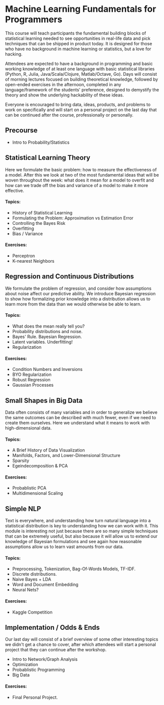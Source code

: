 # Machine Learning Fundamentals for Programmers

This course will teach participants the fundamental building blocks of statistical learning needed to see opportunities in real-life data and pick techniques that can be shipped in product today. It is designed for those who have no background in machine learning or statistics, but a love for hacking.

Attendees are expected to have a background in programming and basic working knowledge of at least one language with basic statistical libraries (Python, R, Julia, Java/Scala/Clojure, Matlab/Octave, Go). Days will consist of morning lectures focused on building theoretical knowledge, followed by open-ended exercises in the afternoon, completed in any language/framework of the students' preference, designed to demystify the theory and show the underlying hackability of these ideas.

Everyone is encouraged to bring data, ideas, products, and problems to work on specifically and will start on a personal project on the last day that can be continued after the course, professionally or personally.


## Precourse
* Intro to Probability/Statistics


## Statistical Learning Theory

Here we formulate the basic problem: how to measure the effectiveness of a model. After this we look at two of the most fundamental ideas that will be woven throughout the week: what does it mean for a model to overfit and how can we trade off the bias and variance of a model to make it more effective.

#### Topics:
* History of Statistical Learning
* Formulating the Problem: Approximation vs Estimation Error
* Controlling the Bayes Risk
* Overfitting
* Bias / Variance

#### Exercises:
* Perceptron
* K-nearest Neighbors


## Regression and Continuous Distributions

We formulate the problem of regression, and consider how assumptions about noise affect our predictive ability. We introduce Bayesian regression to show how formalizing prior knowledge into a distribution allows us to learn more from the data than we would otherwise be able to learn.

#### Topics:
* What does the mean really tell you?
* Probability distributions and noise.
* Bayes' Rule. Bayesian Regression.
* Latent variables. Underfitting!
* Regularization

#### Exercises:
* Condition Numbers and Inversions
* BYO Regularization
* Robust Regression
* Gaussian Processes


## Small Shapes in Big Data

Data often consists of many variables and in order to generalize we believe the same outcomes can be described with much fewer, even if we need to create them ourselves. Here we understand what it means to work with high-dimensional data.

#### Topics:
* A Brief History of Data Visualization
* Manifolds, Factors, and Lower-Dimensional Structure
* Sparsity
* Egeindecomposition & PCA

#### Exercises:
* Probablistic PCA
* Multidimensional Scaling


## Simple NLP

Text is everywhere, and understanding how turn natural language into a statistical distribution is key to understanding how we can work with it. This module is interesting not just because there are so many simple techniques that can be extremely useful, but also because it will allow us to extend our knowledge of Bayesian formulations and see again how reasonable assumptions allow us to learn vast amounts from our data.

#### Topics:
* Preprocessing, Tokenization, Bag-Of-Words Models, TF-IDF.
* Discrete distributions.
* Naive Bayes + LDA
* Word and Document Embedding
* Neural Nets?

#### Exercises:
* Kaggle Competition


## Implementation / Odds & Ends

Our last day will consist of a brief overview of some other interesting topics we didn't get a chance to cover, after which attendees will start a personal project that they can continue after the workshop.

* Intro to Network/Graph Analysis
* Optimization
* Probablistic Programming
* Big Data

#### Exercises:
* Final Personal Project.
